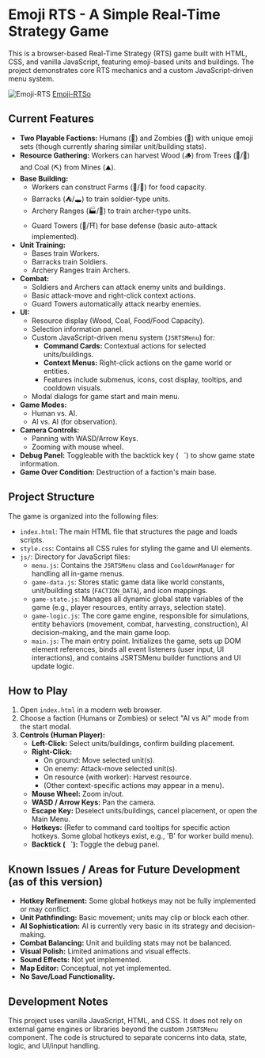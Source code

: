 # Emoji RTS - A Simple Real-Time Strategy Game

This is a browser-based Real-Time Strategy (RTS) game built with HTML, CSS, and vanilla JavaScript, featuring emoji-based units and buildings. The project demonstrates core RTS mechanics and a custom JavaScript-driven menu system.

![Emoji-RTS](screenshot.jpg)
[Emoji-RTSo](https://emoji-rts.netlify.app/)

## Current Features

*   **Two Playable Factions:** Humans (🏰) and Zombies (🏯) with unique emoji sets (though currently sharing similar unit/building stats).
*   **Resource Gathering:** Workers can harvest Wood (🪵) from Trees (🌳/🌲) and Coal (⛏️) from Mines (⛰️).
*   **Base Building:**
    *   Workers can construct Farms (🌾/🍖) for food capacity.
    *   Barracks (⛺/🕳️) to train soldier-type units.
    *   Archery Ranges (🏭/🕋) to train archer-type units.
    *   Guard Towers (🗼/⛩) for base defense (basic auto-attack implemented).
*   **Unit Training:**
    *   Bases train Workers.
    *   Barracks train Soldiers.
    *   Archery Ranges train Archers.
*   **Combat:**
    *   Soldiers and Archers can attack enemy units and buildings.
    *   Basic attack-move and right-click context actions.
    *   Guard Towers automatically attack nearby enemies.
*   **UI:**
    *   Resource display (Wood, Coal, Food/Food Capacity).
    *   Selection information panel.
    *   Custom JavaScript-driven menu system (`JSRTSMenu`) for:
        *   **Command Cards:** Contextual actions for selected units/buildings.
        *   **Context Menus:** Right-click actions on the game world or entities.
        *   Features include submenus, icons, cost display, tooltips, and cooldown visuals.
    *   Modal dialogs for game start and main menu.
*   **Game Modes:**
    *   Human vs. AI.
    *   AI vs. AI (for observation).
*   **Camera Controls:**
    *   Panning with WASD/Arrow Keys.
    *   Zooming with mouse wheel.
*   **Debug Panel:** Toggleable with the backtick key (` ` `) to show game state information.
*   **Game Over Condition:** Destruction of a faction's main base.

## Project Structure

The game is organized into the following files:

*   `index.html`: The main HTML file that structures the page and loads scripts.
*   `style.css`: Contains all CSS rules for styling the game and UI elements.
*   `js/`: Directory for JavaScript files:
    *   `menu.js`: Contains the `JSRTSMenu` class and `CooldownManager` for handling all in-game menus.
    *   `game-data.js`: Stores static game data like world constants, unit/building stats (`FACTION_DATA`), and icon mappings.
    *   `game-state.js`: Manages all dynamic global state variables of the game (e.g., player resources, entity arrays, selection state).
    *   `game-logic.js`: The core game engine, responsible for simulations, entity behaviors (movement, combat, harvesting, construction), AI decision-making, and the main game loop.
    *   `main.js`: The main entry point. Initializes the game, sets up DOM element references, binds all event listeners (user input, UI interactions), and contains JSRTSMenu builder functions and UI update logic.

## How to Play

1.  Open `index.html` in a modern web browser.
2.  Choose a faction (Humans or Zombies) or select "AI vs AI" mode from the start modal.
3.  **Controls (Human Player):**
    *   **Left-Click:** Select units/buildings, confirm building placement.
    *   **Right-Click:**
        *   On ground: Move selected unit(s).
        *   On enemy: Attack-move selected unit(s).
        *   On resource (with worker): Harvest resource.
        *   (Other context-specific actions may appear in a menu).
    *   **Mouse Wheel:** Zoom in/out.
    *   **WASD / Arrow Keys:** Pan the camera.
    *   **Escape Key:** Deselect units/buildings, cancel placement, or open the Main Menu.
    *   **Hotkeys:** (Refer to command card tooltips for specific action hotkeys. Some global hotkeys exist, e.g., 'B' for worker build menu).
    *   **Backtick (` ` `):** Toggle the debug panel.

## Known Issues / Areas for Future Development (as of this version)

*   **Hotkey Refinement:** Some global hotkeys may not be fully implemented or may conflict.
*   **Unit Pathfinding:** Basic movement; units may clip or block each other.
*   **AI Sophistication:** AI is currently very basic in its strategy and decision-making.
*   **Combat Balancing:** Unit and building stats may not be balanced.
*   **Visual Polish:** Limited animations and visual effects.
*   **Sound Effects:** Not yet implemented.
*   **Map Editor:** Conceptual, not yet implemented.
*   **No Save/Load Functionality.**

## Development Notes

This project uses vanilla JavaScript, HTML, and CSS. It does not rely on external game engines or libraries beyond the custom `JSRTSMenu` component. The code is structured to separate concerns into data, state, logic, and UI/input handling.
